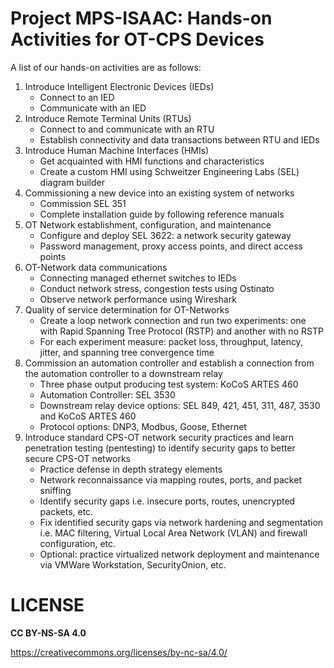 # Project MPS-ISAAC: Hands-on Activities for OT-CPS Devices

A list of our hands-on activities are as follows:
1. Introduce Intelligent Electronic Devices (IEDs)
    * Connect to an IED
    * Communicate with an IED
2. Introduce Remote Terminal Units (RTUs)
    * Connect to and communicate with an RTU
    * Establish connectivity and data transactions between RTU and IEDs
3. Introduce Human Machine Interfaces (HMIs)
    * Get acquainted with HMI functions and characteristics
    * Create a custom HMI using Schweitzer Engineering Labs (SEL) diagram builder
4. Commissioning a new device into an existing system of networks
    * Commission SEL 351
    * Complete installation guide by following reference manuals
5. OT Network establishment, configuration, and maintenance
    * Configure and deploy SEL 3622: a network security gateway
    * Password management, proxy access points, and direct access points
6. OT-Network data communications
    * Connecting managed ethernet switches to IEDs
    * Conduct network stress, congestion tests using Ostinato
    * Observe network performance using Wireshark
7. Quality of service determination for OT-Networks
    * Create a loop network connection and run two experiments: one with Rapid Spanning Tree Protocol (RSTP) and another with no RSTP 
    * For each experiment measure: packet loss, throughput, latency, jitter, and spanning tree convergence time
8. Commission an automation controller and establish a connection from the automation controller to a downstream relay
    * Three phase output producing test system: KoCoS ARTES 460
    * Automation Controller: SEL 3530
    * Downstream relay device options: SEL 849, 421, 451, 311, 487, 3530 and KoCoS ARTES 460
    * Protocol options: DNP3, Modbus, Goose, Ethernet
9. Introduce standard CPS-OT network security practices and learn penetration testing (pentesting) to identify security gaps to better secure CPS-OT networks
    * Practice defense in depth strategy elements
    * Network reconnaissance via mapping routes, ports, and packet sniffing
    * Identify security gaps i.e. insecure ports, routes, unencrypted packets, etc.
    * Fix identified security gaps via network hardening and segmentation i.e. MAC filtering, Virtual Local Area Network (VLAN) and firewall configuration, etc.
    * Optional: practice virtualized network deployment and maintenance via VMWare Workstation, SecurityOnion, etc.



# LICENSE

**CC BY-NS-SA 4.0**

https://creativecommons.org/licenses/by-nc-sa/4.0/
